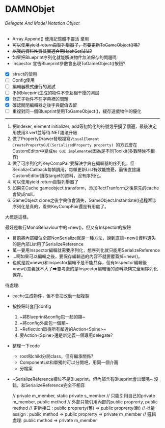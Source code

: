 DAMNObjet 
===
###### Delegate And Model Notation Object

- Array.Append() 使用記憶體不靈活 棄用
- ~~可以使用yield return自製列舉器了，有要更新ToGameObject()嗎?~~
- ~~以我的資料性質其實適合用HashSet試試?~~
- 如果把Blueprint序列化就能解決物件無法保存的問題嗎
- Inspector 宣告Blueprint參數會出現ToGameObject()按鈕?
- [x] struct的使用
- [ ] Config使用
- [ ] 編輯器模式運行的測試
- [ ] 不同blueprint生成的物件不會互相干擾的測試
- [x] 修正子物件不在字典裡的問題
- [x] 確認關閉編輯器之後字典鍵值去留
- [ ] 重複對同一個Blueprint使用ToGameObject()，緩存遊戲物件的優化
-----
1. 把indexer, element initializer, add等初始化的符號幾乎摸了個遍，最後決定用使用3.ver1並等待.NET語法升級
3. 做了PropertyDrawer發現複寫`VisualElement CreatePropertyGUI(SerializedProperty property) `的方式會在CustomEditor中變成`No GUI implemented`因為是不同Toolkit(多數時候不相容)
5. 做了可序列化的KeyCompPair要解決字典在編輯器的序列化，但SerializeCallback每幀調用，每幀更新List有效能擔憂，最後直接讓CustomEditor讀取target的資料，沒有序列化。
9. 可以使用yield return自製列舉器了
99. 如果先Cache gameobject.transform，添加RectTranform之後原先的cache會變成null。
10. GameObject clone之後字典值會消失，GameObject.Instantiate()過程牽涉序列化是真的，看來KeyCompPair還是有用處了。

大概是這樣。

最好是執行MonoBehaviour中的=new()，但又有Inspector的按鈕
* 目前將內部欄位全部NonSerialize就是一種方法，說到底讓=new()資料遺失的是內部List用了SerializeReference
* 萬一要用Inspector編輯就需要序列化，想序列化就只能用SerializeReference
* ...啊如果可以編輯之後，要保存編輯過的內容不就要覆蓋掉=new()。
* 也就是說=new()和Inspector編輯不是不能共存，但有Inspector編輯後=new()意義就不大了➡要考慮的是Inspector編輯後的資料能夠完全用序列化保存。

待處理:
- cache生成物件，但不會把改動一起複製
- 按按鈕時套用config
    1. ~將Blueprint&config包一起的類~
    2. ~將config外面包一個類~
    3. ~Reflection取得所有鄰近的Action\<Spine\>~
    4. 要Action\<Spine\>還是新定義一個專用delegate?
- 整理一下code
    - root和child分開class，但有繼承關係?
    - ComponentLst和單獨的可以分開吧，用同一個介面
    - 分檔案
- ~SerializeReference欄位不是Blueprint，但內部含有Blueprint會出錯嗎~ 沒錯，和SerializeReference完全不相容

    // private m_member, static private s_member
    // 只能引用自己的private m_member, public method
    // 外部只能引用內部的public proprerty, public method
    // 更新接口 : public proprerty(舊) => public proprerty(新)
    // 批量assign : public method => public proprerty => private m_member
    // 邏輯處理: public method => private m_member